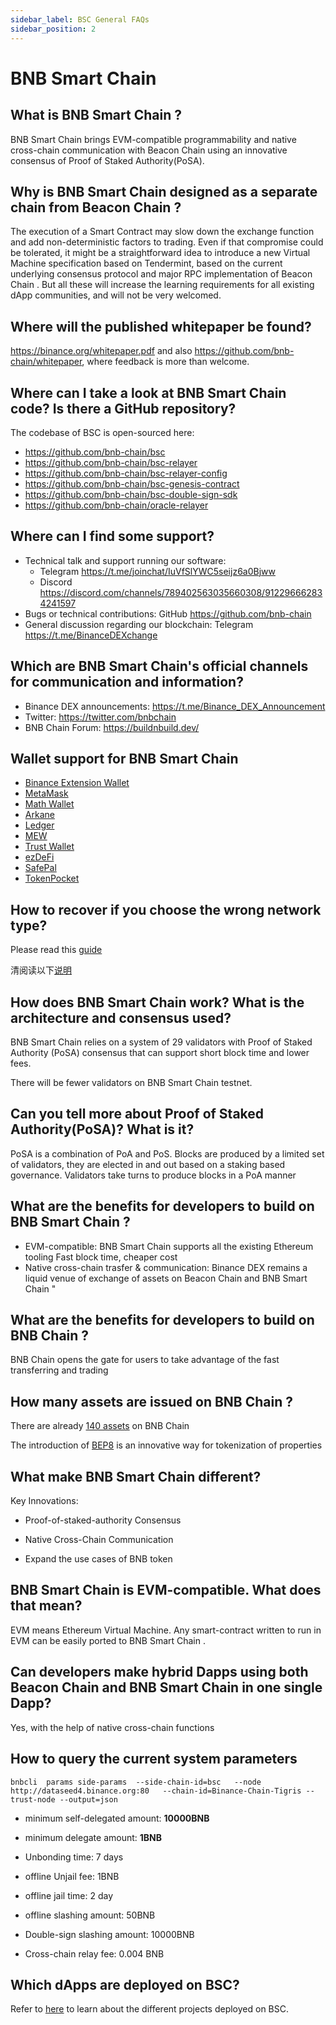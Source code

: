 ```yaml
---
sidebar_label: BSC General FAQs
sidebar_position: 2
---
```

# BNB Smart Chain 

## What is BNB Smart Chain ?

BNB Smart Chain  brings EVM-compatible programmability and native cross-chain communication with Beacon Chain  using an innovative consensus of Proof of Staked Authority(PoSA).

## Why is BNB Smart Chain  designed as a separate chain from Beacon Chain ?

The execution of a Smart Contract may slow down the exchange function and add non-deterministic factors to trading. Even if that compromise could be tolerated, it might be a straightforward idea to introduce a new Virtual Machine specification based on Tendermint, based on the current underlying consensus protocol and major RPC implementation of Beacon Chain . But all these will increase the learning requirements for all existing dApp communities, and will not be very welcomed.

## Where will the published whitepaper be found?

<https://binance.org/whitepaper.pdf> and also <https://github.com/bnb-chain/whitepaper>, where feedback is more than welcome.

## Where can I take a look at BNB Smart Chain  code? Is there a GitHub repository?

The codebase of BSC is open-sourced here:

* <https://github.com/bnb-chain/bsc>
* <https://github.com/bnb-chain/bsc-relayer>
* <https://github.com/bnb-chain/bsc-relayer-config>
* <https://github.com/bnb-chain/bsc-genesis-contract>
* <https://github.com/bnb-chain/bsc-double-sign-sdk>
* <https://github.com/bnb-chain/oracle-relayer>

## Where can I find some support?

* Technical talk and support running our software: 
  * Telegram <https://t.me/joinchat/IuVfSlYWC5seijz6a0Bjww>
  * Discord <https://discord.com/channels/789402563035660308/912296662834241597>
* Bugs or technical contributions: GitHub <https://github.com/bnb-chain>
* General discussion regarding our blockchain: Telegram <https://t.me/BinanceDEXchange>

## Which are BNB Smart Chain's official channels for communication and information?

* Binance DEX announcements: <https://t.me/Binance_DEX_Announcement>
* Twitter: <https://twitter.com/bnbchain>
* BNB Chain Forum: <https://buildnbuild.dev/>

## Wallet support for BNB Smart Chain 

  - [Binance Extension Wallet ](wallet/binance.md)
  - [MetaMask](wallet/metamask.md)
  - [Math Wallet](wallet/math.md)
  - [Arkane](wallet/arkane.md)
  - [Ledger](wallet/ledger.md)
  - [MEW](wallet/myetherwallet.md)
  - [Trust Wallet](wallet/trustwallet.md)
  - [ezDeFi](wallet/ezdefi.md)
  - [SafePal](https://blog.safepal.io/pre-announcement-trade-on-dex-with-safepal/)
  - [TokenPocket](https://tokenpocket-gm.medium.com/defi-with-tokenpocket-how-to-use-binance-smart-chain-swap-with-tokenpocket-e76d6cd7986)


##  How to recover if you choose the wrong network type?

Please read this [guide](./wallet/withdraw-en.md)

清阅读以下[说明](./wallet/withdraw-cn.md)

## How does BNB Smart Chain  work? What is the architecture and consensus used?

BNB Smart Chain  relies on a system of 29 validators with Proof of Staked Authority (PoSA) consensus that can support short block time and lower fees.

There will be fewer validators on BNB Smart Chain  testnet.

## Can you tell more about Proof of Staked Authority(PoSA)? What is it?

PoSA is a combination of PoA and PoS. Blocks are produced by a limited set of validators, they are elected in and out based on a staking based governance. Validators take turns to produce blocks in a PoA manner

## What are the benefits for developers to build on BNB Smart Chain ?

* EVM-compatible: BNB Smart Chain  supports all the existing Ethereum tooling
Fast block time, cheaper cost
* Native cross-chain trasfer & communication: Binance DEX remains a liquid venue of exchange of assets on Beacon Chain and BNB Smart Chain "

## What are the benefits for developers to build on BNB Chain ?

BNB Chain opens the gate for users to take advantage of the fast transferring and trading

## How many assets are issued on BNB Chain ?

There are already [140 assets](https://explorer.binance.org/assets/bep2) on BNB Chain 

The introduction of [BEP8](https://github.com/bnb-chain/BEPs/blob/master/BEP8.md) is an innovative way for tokenization of properties

## What make BNB Smart Chain  different?

Key Innovations:

* Proof-of-staked-authority Consensus

* Native Cross-Chain Communication

* Expand the use cases of BNB token

## BNB Smart Chain  is EVM-compatible. What does that mean?

EVM means Ethereum Virtual Machine. Any smart-contract written to run in EVM can be easily ported to BNB Smart Chain .

## Can developers make hybrid Dapps using both Beacon Chain  and BNB Smart Chain  in one single Dapp?

Yes, with the help of native cross-chain functions

## How to query the current system parameters

```
bnbcli  params side-params  --side-chain-id=bsc   --node  http://dataseed4.binance.org:80   --chain-id=Binance-Chain-Tigris --trust-node --output=json
```

* minimum self-delegated amount: **10000BNB**

* minimum delegate amount: **1BNB**

* Unbonding time: 7 days

* offline Unjail fee:  1BNB

* offline jail time: 2 day

* offline slashing amount: 50BNB

* Double-sign slashing amount: 10000BNB

* Cross-chain relay fee: 0.004 BNB

## Which dApps are deployed on BSC?
Refer to [here](https://bnbproject.org/) to learn about the different projects deployed on BSC.

